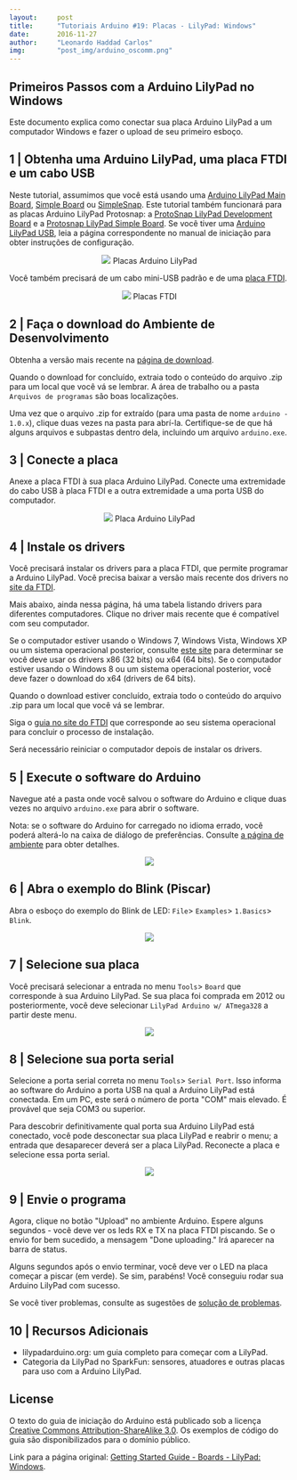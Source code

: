 ```yaml
---
layout:     post
title:      "Tutoriais Arduino #19: Placas - LilyPad: Windows"
date:       2016-11-27
author:     "Leonardo Haddad Carlos"
img:        "post_img/arduino_oscomm.png"
---
```


## Primeiros Passos com a Arduino LilyPad no Windows

Este documento explica como conectar sua placa Arduino LilyPad a um computador Windows e fazer o upload de seu primeiro esboço.

## 1 | Obtenha uma Arduino LilyPad, uma placa FTDI e um cabo USB

Neste tutorial, assumimos que você está usando uma [Arduino LilyPad Main Board][lilymain], [Simple Board][lilysimple] ou [SimpleSnap][lilysnap]. Este tutorial também funcionará para as placas Arduino LilyPad Protosnap: a [ProtoSnap LilyPad Development Board][lilyprotodev] e a [Protosnap LilyPad Simple Board][lilyprotosimple]. Se você tiver uma [Arduino LilyPad USB][lilyusb], leia a página correspondente no manual de iniciação para obter instruções de configuração.

<p style="text-align: center;">
    <img src="{{ site.baseurl }}/post_img/arduinotutorials/lily_boards.jpg" style="margin: 0 auto; max-height: 390px;" />
Placas Arduino LilyPad
</p>

Você também precisará de um cabo mini-USB padrão e de uma [placa FTDI][lilyftdi].

<p style="text-align: center;">
    <img src="{{ site.baseurl }}/post_img/arduinotutorials/lily_ftdi.jpg" style="margin: 0 auto; max-height: 390px;" />
Placas FTDI
</p>

## 2 | Faça o download do Ambiente de Desenvolvimento

Obtenha a versão mais recente na [página de download][downloadpage].

Quando o download for concluído, extraia todo o conteúdo do arquivo .zip para um local que você vá se lembrar. A área de trabalho ou a pasta `Arquivos de programas` são boas localizações.

Uma vez que o arquivo .zip for extraído (para uma pasta de nome `arduino - 1.0.x`), clique duas vezes na pasta para abrí-la. Certifique-se de que há alguns arquivos e subpastas dentro dela, incluindo um arquivo `arduino.exe`.

## 3 | Conecte a placa

Anexe a placa FTDI à sua placa Arduino LilyPad. Conecte uma extremidade do cabo USB à placa FTDI e a outra extremidade a uma porta USB do computador.

<p style="text-align: center;">
    <img src="{{ site.baseurl }}/post_img/arduinotutorials/lily_board.jpg" style="margin: 0 auto; max-height: 390px;" />
Placa Arduino LilyPad
</p>

## 4 | Instale os drivers

Você precisará instalar os drivers para a placa FTDI, que permite programar a Arduino LilyPad. Você precisa baixar a versão mais recente dos drivers no [site da FTDI][ftdiwebsite].

Mais abaixo, ainda nessa página, há uma tabela listando drivers para diferentes computadores. Clique no driver mais recente que é compatível com seu computador.

Se o computador estiver usando o Windows 7, Windows Vista, Windows XP ou um sistema operacional posterior, consulte [este site][mssupport] para determinar se você deve usar os drivers x86 (32 bits) ou x64 (64 bits). Se o computador estiver usando o Windows 8 ou um sistema operacional posterior, você deve fazer o download do x64 (drivers de 64 bits).

Quando o download estiver concluído, extraia todo o conteúdo do arquivo .zip para um local que você vá se lembrar.

Siga o [guia no site do FTDI][ftdiguide] que corresponde ao seu sistema operacional para concluir o processo de instalação.

Será necessário reiniciar o computador depois de instalar os drivers.

## 5 | Execute o software do Arduino

Navegue até a pasta onde você salvou o software do Arduino e clique duas vezes no arquivo `arduino.exe` para abrir o software.

Nota: se o software do Arduino for carregado no idioma errado, você poderá alterá-lo na caixa de diálogo de preferências. Consulte [a página de ambiente][environment] para obter detalhes.

<p style="text-align: center;">
    <img src="{{ site.baseurl }}/post_img/arduinotutorials/lily_blink.png" style="margin: 0 auto; max-height: 390px;" />
</p>

## 6 | Abra o exemplo do Blink (Piscar)

Abra o esboço do exemplo do Blink de LED: `File`> `Examples`> `1.Basics`> `Blink`.

<p style="text-align: center;">
    <img src="{{ site.baseurl }}/post_img/arduinotutorials/lily_blink.jpg" style="margin: 0 auto; max-height: 390px;" />
</p>

## 7 | Selecione sua placa

Você precisará selecionar a entrada no menu `Tools`> `Board` que corresponde à sua Arduino LilyPad. Se sua placa foi comprada em 2012 ou posteriormente, você deve selecionar `LilyPad Arduino w/ ATmega328` a partir deste menu.

<p style="text-align: center;">
    <img src="{{ site.baseurl }}/post_img/arduinotutorials/lilywindows_chooseboard.jpg" style="margin: 0 auto; max-height: 390px;" />
</p>

## 8 | Selecione sua porta serial

Selecione a porta serial correta no menu `Tools`> `Serial Port`. Isso informa ao software do Arduino a porta USB na qual a Arduino LilyPad está conectada. Em um PC, este será o número de porta "COM" mais elevado. É provável que seja COM3 ou superior.

Para descobrir definitivamente qual porta sua Arduino LilyPad está conectado, você pode desconectar sua placa LilyPad e reabrir o menu; a entrada que desaparecer deverá ser a placa LilyPad. Reconecte a placa e selecione essa porta serial.

<p style="text-align: center;">
    <img src="{{ site.baseurl }}/post_img/arduinotutorials/lilywindows_chooseport.png" style="margin: 0 auto; max-height: 390px;" />
</p>

## 9 | Envie o programa

Agora, clique no botão "Upload" no ambiente Arduino. Espere alguns segundos - você deve ver os leds RX e TX na placa FTDI piscando. Se o envio for bem sucedido, a mensagem "Done uploading." Irá aparecer na barra de status.

Alguns segundos após o envio terminar, você deve ver o LED na placa começar a piscar (em verde). Se sim, parabéns! Você conseguiu rodar sua Arduino LilyPad com sucesso.

Se você tiver problemas, consulte as sugestões de [solução de problemas][troubleshooting].

## 10 | Recursos Adicionais

 - lilypadarduino.org: um guia completo para começar com a LilyPad.
 - Categoria da LilyPad no SparkFun: sensores, atuadores e outras placas para uso com a Arduino LilyPad.

License
----

O texto do guia de iniciação do Arduino está publicado sob a licença [Creative Commons Attribution-ShareAlike 3.0][ccasa3]. Os exemplos de código do guia são disponibilizados para o domínio público.

Link para a página original: [Getting Started Guide - Boards - LilyPad: Windows][originalpage].

[//]: # (These are reference links used in the body of this note and get stripped out when the markdown processor does its job. There is no need to format nicely because it shouldn't be seen. Thanks SO - http://stackoverflow.com/questions/4823468/store-comments-in-markdown-syntax)


   [placeholder]: <>
   [lilysparkfun]: <https://www.sparkfun.com/categories/135>
   [lilypadguide]: <http://lilypadarduino.org/>
   [ftdiguide]: <http://www.ftdichip.com/Support/Documents/InstallGuides.htm>
   [mssupport]: <http://support.microsoft.com/kb/827218>
   [ftdiwebsite]: <http://www.ftdichip.com/Drivers/VCP.htm>
   [downloadpage]: <https://www.arduino.cc/en/Main/Software>
   [lilyftdi]: <http://lilypadarduino.org/?p=452>
   [lilyusb]: <http://lilypadarduino.org/?p=1494>
   [lilyprotosimple]: <http://lilypadarduino.org/?p=1461>
   [lilyprotodev]: <http://lilypadarduino.org/?p=489>
   [lilysnap]: <http://lilypadarduino.org/?p=289>
   [lilysimple]: <http://lilypadarduino.org/?p=149>
   [lilymain]: <http://lilypadarduino.org/?p=128>
   [reference]: <https://www.arduino.cc/en/Reference/HomePage>
   [tutexamples]: <https://www.arduino.cc/en/Tutorial/HomePage>
   [troubleshooting]: </2016/11/25/arduino-10troubleshooting/>
   [environment]: </2016/11/21/arduino-7environment/>
   [firststeps]: </2016/11/20/arduino-1start/>
   [originalpage]: <https://www.arduino.cc/en/Guide/LilyPadWindows>
   [ccasa3]: <https://creativecommons.org/licenses/by-sa/3.0>
   [arduino]: <https://www.arduino.cc>
